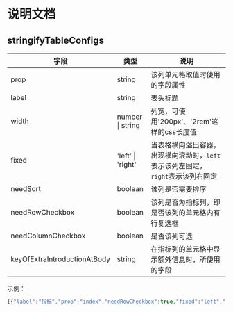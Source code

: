 # 说明文档

## stringifyTableConfigs

| 字段               | 类型    | 说明    |    
| ------------------ | ------- | ------- | 
| prop               | string  |     该列单元格取值时使用的字段属性    |     
| label              | string  |    表头标题     |     
| width              | number  \| string  | 列宽，可使用'200px'、'2rem'这样的css长度值 |     
| fixed              | 'left'  \| 'right' | 当表格横向溢出容器，出现横向滚动时，`left`表示该列左固定，`right`表示该列右固定 |     
| needSort           | boolean |  该列是否需要排序       |     
| needRowCheckbox    | boolean |   该列是否为指标列，即是否该列的单元格内有行复选框      |     
| needColumnCheckbox |boolean|  是否该列可选       | 当显示的赋值为false时，表示该列不可选，否则可选    
|      keyOfExtraIntroductionAtBody              |  string       |     在指标列的单元格中显示额外信息时，所使用的字段     

示例：
```javascript
[{"label":"指标","prop":"index","needRowCheckbox":true,"fixed":"left","extraIntroductionAtHead":{"content":"头部额外说明"},"keyOfExtraIntroductionAtBody":"tip"},{"label":"2023年第一季度","prop":"season1","width":"500px","needSort":true,"needColumnCheckbox":true},{"label":"2023年第二季度","prop":"season2","needSort":true,"width":"500px","needColumnCheckbox":true},{"label":"2023年第三季度","prop":"season3","needSort":true,"width":"500px","needColumnCheckbox":true},{"label":"2023年第四季度","prop":"season4","needSort":true,"width":"500px","needColumnCheckbox":true}]
```
